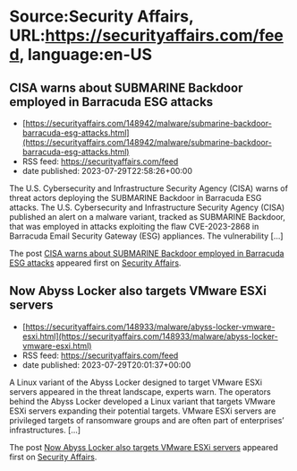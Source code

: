 # Source:Security Affairs, URL:https://securityaffairs.com/feed, language:en-US

## CISA warns about SUBMARINE Backdoor employed in Barracuda ESG attacks
 - [https://securityaffairs.com/148942/malware/submarine-backdoor-barracuda-esg-attacks.html](https://securityaffairs.com/148942/malware/submarine-backdoor-barracuda-esg-attacks.html)
 - RSS feed: https://securityaffairs.com/feed
 - date published: 2023-07-29T22:58:26+00:00

<p>The U.S. Cybersecurity and Infrastructure Security Agency (CISA) warns of threat actors deploying the SUBMARINE Backdoor in Barracuda ESG attacks. The U.S. Cybersecurity and Infrastructure Security Agency (CISA) published an alert on a malware variant, tracked as SUBMARINE Backdoor, that was employed in attacks exploiting the flaw CVE-2023-2868 in Barracuda Email Security Gateway (ESG) appliances. The vulnerability [&#8230;]</p>
<p>The post <a href="https://securityaffairs.com/148942/malware/submarine-backdoor-barracuda-esg-attacks.html" rel="nofollow">CISA warns about SUBMARINE Backdoor employed in Barracuda ESG attacks</a> appeared first on <a href="https://securityaffairs.com" rel="nofollow">Security Affairs</a>.</p>

## Now Abyss Locker also targets VMware ESXi servers
 - [https://securityaffairs.com/148933/malware/abyss-locker-vmware-esxi.html](https://securityaffairs.com/148933/malware/abyss-locker-vmware-esxi.html)
 - RSS feed: https://securityaffairs.com/feed
 - date published: 2023-07-29T20:01:37+00:00

<p>A Linux variant of the Abyss Locker designed to target VMware ESXi servers appeared in the threat landscape, experts warn. The operators behind the Abyss Locker developed a Linux variant that targets VMware ESXi servers expanding their potential targets. VMware ESXi servers are privileged targets of ransomware groups and are often part of enterprises&#8217; infrastructures. [&#8230;]</p>
<p>The post <a href="https://securityaffairs.com/148933/malware/abyss-locker-vmware-esxi.html" rel="nofollow">Now Abyss Locker also targets VMware ESXi servers</a> appeared first on <a href="https://securityaffairs.com" rel="nofollow">Security Affairs</a>.</p>

